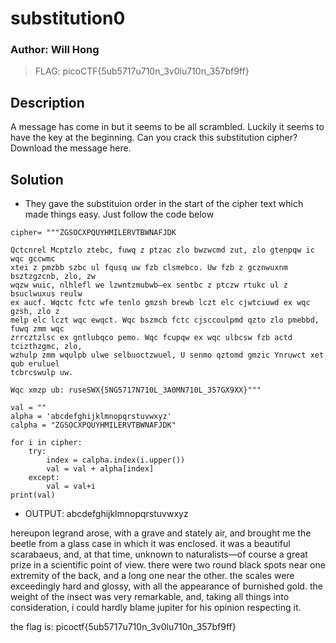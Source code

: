 # substitution0
### Author: Will Hong
> FLAG: picoCTF{5ub5717u710n_3v0lu710n_357bf9ff}

## Description
A message has come in but it seems to be all scrambled. Luckily it seems to have the key at the beginning. Can you crack this substitution cipher? Download the message here.

## Solution
- They gave the substituion order in the start of the cipher text which made things easy. Just follow the code below
```
cipher= """ZGSOCXPQUYHMILERVTBWNAFJDK 

Qctcnrel Mcptzlo ztebc, fuwq z ptzac zlo bwzwcmd zut, zlo gtenpqw ic wqc gccwmc
xtei z pmzbb szbc ul fqusq uw fzb clsmebco. Uw fzb z gcznwuxnm bsztzgzcnb, zlo, zw
wqzw wuic, nlhlefl we lzwntzmubwb—ex sentbc z ptczw rtukc ul z bsuclwuxus reulw
ex aucf. Wqctc fctc wfe tenlo gmzsh brewb lczt elc cjwtciuwd ex wqc gzsh, zlo z
melp elc lczt wqc ewqct. Wqc bszmcb fctc cjsccoulpmd qzto zlo pmebbd, fuwq zmm wqc
zrrcztzlsc ex gntlubqco pemo. Wqc fcupqw ex wqc ulbcsw fzb actd tcizthzgmc, zlo,
wzhulp zmm wqulpb ulwe selbuoctzwuel, U senmo qztomd gmzic Ynruwct xet qub eruluel
tcbrcswulp uw.

Wqc xmzp ub: ruseSWX{5NG5717N710L_3A0MN710L_357GX9XX}"""

val = ""
alpha = 'abcdefghijklmnopqrstuvwxyz'
calpha = "ZGSOCXPQUYHMILERVTBWNAFJDK"

for i in cipher:
    try: 
        index = calpha.index(i.upper())
        val = val + alpha[index]
    except:
        val = val+i
print(val)
```
- OUTPUT:
abcdefghijklmnopqrstuvwxyz 

hereupon legrand arose, with a grave and stately air, and brought me the beetle
from a glass case in which it was enclosed. it was a beautiful scarabaeus, and, at
that time, unknown to naturalists—of course a great prize in a scientific point
of view. there were two round black spots near one extremity of the back, and a
long one near the other. the scales were exceedingly hard and glossy, with all the
appearance of burnished gold. the weight of the insect was very remarkable, and,
taking all things into consideration, i could hardly blame jupiter for his opinion
respecting it.

the flag is: picoctf{5ub5717u710n_3v0lu710n_357bf9ff}

